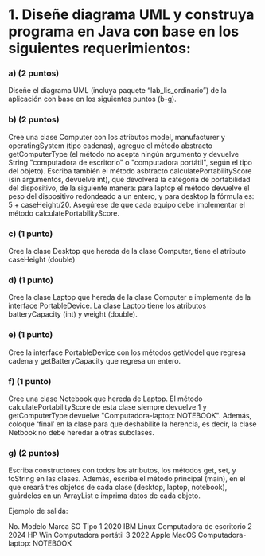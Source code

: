 # 1. Diseñe diagrama UML y construya programa en Java con base en los siguientes requerimientos:
### a) (2 puntos) 
Diseñe el diagrama UML (incluya paquete “lab_lis_ordinario”) de la aplicación
con base en los siguientes puntos (b-g).
### b) (2 puntos) 
Cree una clase Computer con los atributos model, manufacturer y
operatingSystem (tipo cadenas), agregue el método abstracto getComputerType
(el método no acepta ningún argumento y devuelve String "computadora de escritorio" o
"computadora portátil", según el tipo del objeto). Escriba también el método asbtracto
calculatePortabilityScore (sin argumentos, devuelve int), que devolverá la
categoría de portabilidad del dispositivo, de la siguiente manera: para laptop el método
devuelve el peso del dispositivo redondeado a un entero, y para desktop la fórmula es: 5 +
caseHeight/20. Asegúrese de que cada equipo debe implementar el método
calculatePortabilityScore.
### c) (1 punto) 
Cree la clase Desktop que hereda de la clase Computer, tiene el atributo
caseHeight (double)
### d) (1 punto) 
Cree la clase Laptop que hereda de la clase Computer e implementa de la
interface PortableDevice. La clase Laptop tiene los atributos batteryCapacity
(int) y weight (double).
### e) (1 punto) 
Cree la interface PortableDevice con los métodos getModel que regresa
cadena y getBatteryCapacity que regresa un entero.
### f) (1 punto) 
Cree una clase Notebook que hereda de Laptop. El método
calculatePortabilityScore de esta clase siempre devuelve 1 y
getComputerType devuelve "Computadora-laptop: NOTEBOOK". Además, coloque
‘final’ en la clase para que deshabilite la herencia, es decir, la clase Netbook no debe
heredar a otras subclases.
### g) (2 puntos) 
Escriba constructores con todos los atributos, los métodos get, set, y
toString en las clases. Además, escriba el método principal (main), en el que creará tres
objetos de cada clase (desktop, laptop, notebook), guárdelos en un ArrayList e imprima
datos de cada objeto.


Ejemplo de salida:

No. Modelo Marca SO Tipo
1 2020 IBM Linux Computadora de escritorio
2 2024 HP Win Computadora portátil
3 2022 Apple MacOS Computadora-laptop: NOTEBOOK
